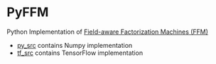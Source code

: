 # PyFFM 

Python Implementation of [Field-aware Factorization Machines (FFM)](https://www.csie.ntu.edu.tw/~cjlin/papers/ffm.pdf)

+ [py_src](https://github.com/gtbai/PyFFM/tree/master/py_src) contains Numpy implementation
+ [tf_src](https://github.com/gtbai/PyFFM/tree/master/tf_src) contains TensorFlow implementation
